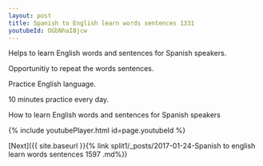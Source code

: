 ```yaml
---
layout: post
title: Spanish to English learn words sentences 1331 
youtubeId: OGbNhaI8jcw
---
```

 
 
Helps to learn English words and sentences for Spanish speakers.

Opportunitiy to repeat the words sentences. 

Practice English language. 
 
10 minutes practice every day. 
 
How to learn English words and sentences for Spanish speakers 
 
{% include youtubePlayer.html id=page.youtubeId %}
 
 
[Next]({{ site.baseurl }}{% link  split1/_posts/2017-01-24-Spanish to english learn words sentences 1597 .md%})
 
